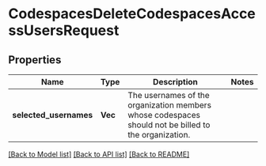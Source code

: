 # CodespacesDeleteCodespacesAccessUsersRequest

## Properties

Name | Type | Description | Notes
------------ | ------------- | ------------- | -------------
**selected_usernames** | **Vec<String>** | The usernames of the organization members whose codespaces should not be billed to the organization. | 

[[Back to Model list]](../README.md#documentation-for-models) [[Back to API list]](../README.md#documentation-for-api-endpoints) [[Back to README]](../README.md)


